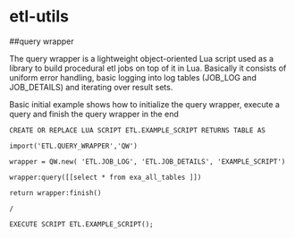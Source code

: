 # etl-utils 

##query wrapper

The query wrapper is a lightweight object-oriented Lua script used as a library to build procedural etl jobs on top of it in Lua.
Basically it consists of uniform error handling, basic logging into log tables (JOB_LOG and JOB_DETAILS) and iterating
over result sets.

Basic initial example shows how to initialize the query wrapper,
execute a query and finish the query wrapper in the end
```
CREATE OR REPLACE LUA SCRIPT ETL.EXAMPLE_SCRIPT RETURNS TABLE AS

import('ETL.QUERY_WRAPPER','QW')

wrapper = QW.new( 'ETL.JOB_LOG', 'ETL.JOB_DETAILS', 'EXAMPLE_SCRIPT')

wrapper:query([[select * from exa_all_tables ]])

return wrapper:finish()

/

EXECUTE SCRIPT ETL.EXAMPLE_SCRIPT();
```
